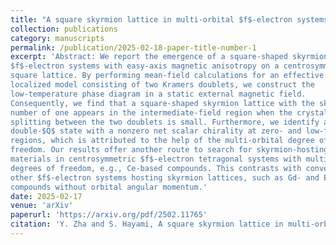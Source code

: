 ```yaml
---
title: "A square skyrmion lattice in multi-orbital $f$-electron systems"
collection: publications
category: manuscripts
permalink: /publication/2025-02-18-paper-title-number-1
excerpt: 'Abstract: We report the emergence of a square-shaped skyrmion lattice in multi-orbital
$f$-electron systems with easy-axis magnetic anisotropy on a centrosymmetric
square lattice. By performing mean-field calculations for an effective
localized model consisting of two Kramers doublets, we construct the
low-temperature phase diagram in a static external magnetic field.
Consequently, we find that a square-shaped skyrmion lattice with the skyrmion
number of one appears in the intermediate-field region when the crystal field
splitting between the two doublets is small. Furthermore, we identify another
double-$Q$ state with a nonzero net scalar chirality at zero- and low-field
regions, which is attributed to the help of the multi-orbital degree of
freedom. Our results offer another route to search for skyrmion-hosting
materials in centrosymmetric $f$-electron tetragonal systems with multi-orbital
degrees of freedom, e.g., Ce-based compounds. This contrasts with conventional
other $f$-electron systems hosting skyrmion lattices, such as Gd- and Eu-based
compounds without orbital angular momentum.'
date: 2025-02-17
venue: 'arXiv'
paperurl: 'https://arxiv.org/pdf/2502.11765'
citation: 'Y. Zha and S. Hayami, A square skyrmion lattice in multi-orbital $f$-electron systems (2025), arXiv:2502.11765 [cond-mat.str-el].'
---
```

